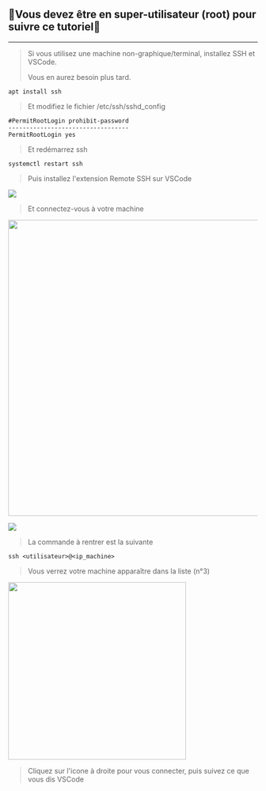 ## 🔴Vous devez être en super-utilisateur (root) pour suivre ce tutoriel🔴

---

> Si vous utilisez une machine non-graphique/terminal, installez SSH et VSCode.
> 
> Vous en aurez besoin plus tard.

```shell
apt install ssh
```

> Et modifiez le fichier /etc/ssh/sshd_config

```
#PermitRootLogin prohibit-password
----------------------------------
PermitRootLogin yes
```

> Et redémarrez ssh

```shell
systemctl restart ssh
```

> Puis installez l'extension Remote SSH sur VSCode

![](C:\Users\thejo\AppData\Roaming\marktext\images\2022-03-18-13-47-19-image.png)

> Et connectez-vous à votre machine

<img src="file:///C:/Users/thejo/AppData/Roaming/marktext/images/2022-03-18-14-03-54-image.png" title="" alt="" width="599">

![](C:\Users\thejo\AppData\Roaming\marktext\images\2022-03-18-14-00-43-image.png)

> La commande à rentrer est la suivante

```shell
ssh <utilisateur>@<ip_machine>
```

> Vous verrez votre machine apparaître dans la liste (n°3)

<img title="" src="file:///C:/Users/thejo/AppData/Roaming/marktext/images/2022-03-18-14-06-07-image.png" alt="" data-align="center" width="359">

> Cliquez sur l'icone à droite pour vous connecter, puis suivez ce que vous dis VSCode
